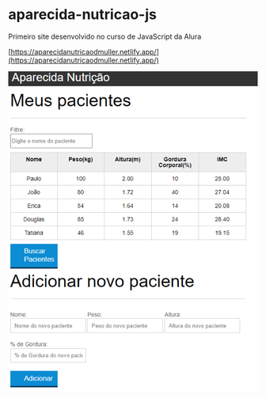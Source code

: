 # aparecida-nutricao-js

Primeiro site desenvolvido no curso de JavaScript da Alura

[https://aparecidanutricaodmuller.netlify.app/](https://aparecidanutricaodmuller.netlify.app/)

![image1](https://github.com/DimitriMll/aparecida-nutricao-js/blob/main/aparecida.PNG)

